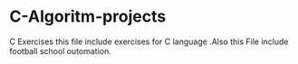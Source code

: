 # C-Algoritm-projects
 C Exercises
this file include exercises for C language  .Also this File include  football school outomation.  

